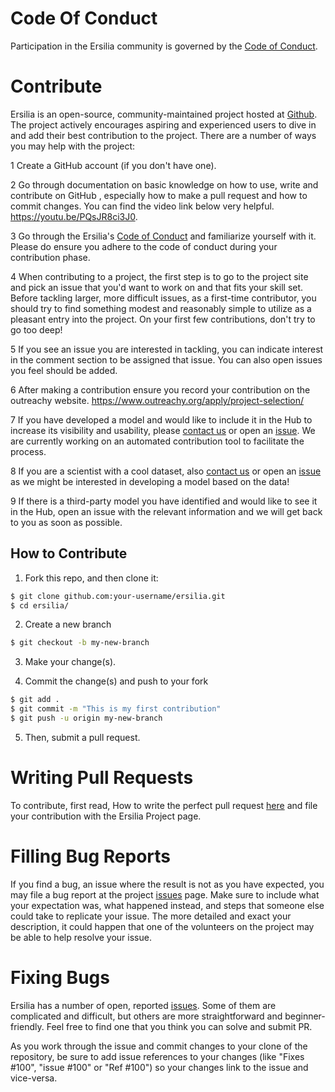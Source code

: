 # Code Of Conduct
Participation in the Ersilia community is governed by the [Code of Conduct](https://github.com/ersilia-os/ersilia/blob/master/CODE_OF_CONDUCT.md).

# Contribute

Ersilia is an open-source, community-maintained project hosted at [Github](https://github.com/ersilia-os/ersilia). The project actively encourages aspiring and experienced users to dive in and add their best contribution to the project. There  are a number of ways you may help with the project: 

1 Create a GitHub account (if you don't have one).

2 Go through documentation on basic knowledge on how to use, write and contribute on GitHub , especially how to make a pull request and how to commit changes. You can find the video link below very helpful.
https://youtu.be/PQsJR8ci3J0.

3 Go through the Ersilia's  [Code of Conduct](https://github.com/ersilia-os/ersilia/blob/master/CODE_OF_CONDUCT.md)  and familiarize yourself with it. Please do ensure you adhere to the code of conduct during your contribution phase.

4  When contributing to a project, the first step is to go to the project site and pick an issue that you'd want to work on and that fits your skill set. Before tackling larger, more difficult issues, as a first-time contributor, you should try to find something modest and reasonably simple to utilize as a pleasant entry into the project. On your first few contributions, don't try to go too deep!

5 If you see an issue you are interested in tackling, you can indicate interest in the comment section to be assigned that issue. You can also open issues you feel should be added.

6  After making a contribution ensure you record your contribution on the outreachy website. https://www.outreachy.org/apply/project-selection/

7  If you have developed a model and would like to include it in the Hub to increase its visibility and usability, please  [contact us](https://ersilia.io) or open an [issue](https://github.com/ersilia-os/ersilia/issues). We are currently working on an automated contribution tool to facilitate the process.

8 If you are a scientist with a cool dataset, also  [contact us](https://ersilia.io) or open an [issue](https://github.com/ersilia-os/ersilia/issues) as we  might be interested in developing a model based on the data!

9  If there is a third-party model you have identified and would like to see it in the Hub, open an issue with the relevant information and we will get back to you as soon as possible.

## How to Contribute 

1. Fork this repo, and then clone it:
```bash
$ git clone github.com:your-username/ersilia.git
$ cd ersilia/
```

2. Create a new branch
```bash
$ git checkout -b my-new-branch
```
3. Make your change(s).

4. Commit the change(s) and push to your fork
```bash
$ git add .
$ git commit -m "This is my first contribution"
$ git push -u origin my-new-branch
```
5. Then, submit a pull request.



# Writing Pull Requests
To contribute, first read, How to write the perfect pull request [here](http://blog.jaraco.com/how-to-write-perfect-pull-request/) and file your contribution with the Ersilia Project page.

# Filling Bug Reports
If you find a bug, an issue where the result is not as you have expected, you may file a bug report at the project [issues](https://github.com/ersilia-os/ersilia/issues) page. Make sure to include what your expectation was, what happened instead, and steps that someone else could take to replicate your issue. The more detailed and exact your description, it could happen that one of the volunteers on the project may be able to help resolve your issue.

# Fixing Bugs
Ersilia has a number of open, reported [issues](https://github.com/ersilia-os/ersilia/issues). Some of them are complicated and difficult, but others are more straightforward and beginner-friendly. Feel free to find one that you think you can solve and submit PR.

As you work through the issue and commit changes to your clone of the repository, be sure to add issue references to your changes (like "Fixes #100", "issue #100" or "Ref #100") so your changes link to the issue and vice-versa.
